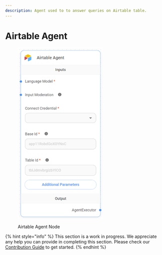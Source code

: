 ```yaml
---
description: Agent used to to answer queries on Airtable table.
---
```


# Airtable Agent

<figure><img src="../../../.gitbook/assets/image (2) (1) (1) (1) (1) (1) (1).png" alt="" width="271"><figcaption><p>Airtable Agent Node</p></figcaption></figure>

{% hint style="info" %}
This section is a work in progress. We appreciate any help you can provide in completing this section. Please check our [Contribution Guide](../../../CONTRIBUTING.md) to get started.
{% endhint %}

